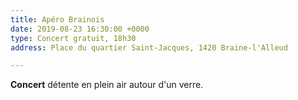 ```yaml
---
title: Apéro Brainois
date: 2019-08-23 16:30:00 +0000
type: Concert gratuit, 18h30
address: Place du quartier Saint-Jacques, 1420 Braine-l'Alleud

---
```

**Concert** détente en plein air autour d'un verre.